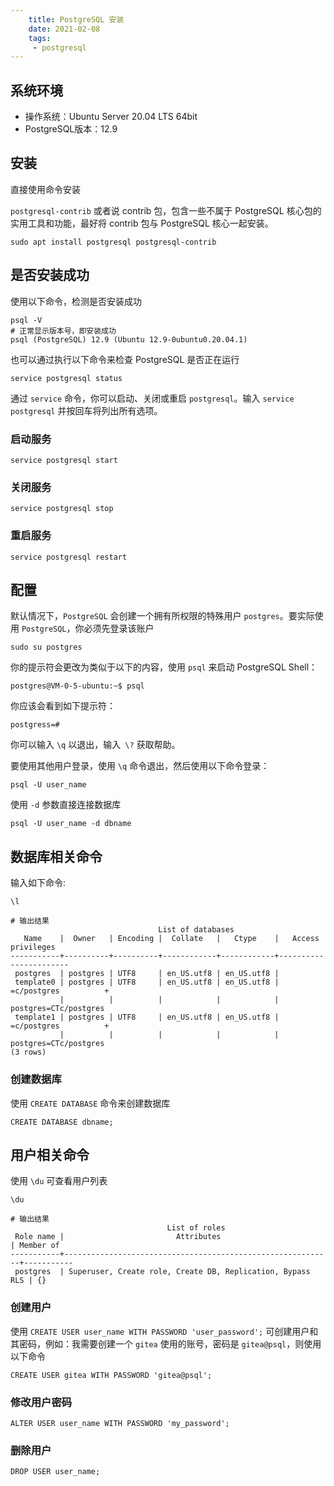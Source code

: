 ```yaml
---
    title: PostgreSQL 安装
    date: 2021-02-08
    tags:
     - postgresql
---
```


<Boxx/>

## 系统环境

- 操作系统：Ubuntu Server 20.04 LTS 64bit
- PostgreSQL版本：12.9

## 安装
直接使用命令安装

`postgresql-contrib` 或者说 contrib 包，包含一些不属于 PostgreSQL 核心包的实用工具和功能，最好将 contrib 包与 PostgreSQL 核心一起安装。
```shell script
sudo apt install postgresql postgresql-contrib
```

## 是否安装成功
使用以下命令，检测是否安装成功
```shell script
psql -V
# 正常显示版本号，即安装成功
psql (PostgreSQL) 12.9 (Ubuntu 12.9-0ubuntu0.20.04.1)
```

也可以通过执行以下命令来检查 PostgreSQL 是否正在运行
```shell script
service postgresql status
```

通过 `service` 命令，你可以启动、关闭或重启 `postgresql`。输入 `service postgresql` 并按回车将列出所有选项。

### 启动服务
```shell script
service postgresql start
```

### 关闭服务
```shell script
service postgresql stop
```

### 重启服务
```shell script
service postgresql restart
```

## 配置
默认情况下，`PostgreSQL` 会创建一个拥有所权限的特殊用户 `postgres`。要实际使用 `PostgreSQL`，你必须先登录该账户
```shell script
sudo su postgres
```

你的提示符会更改为类似于以下的内容，使用 `psql` 来启动 PostgreSQL Shell：
```shell script
postgres@VM-0-5-ubuntu:~$ psql
```

你应该会看到如下提示符：
```shell script
postgress=#
```

你可以输入 `\q` 以退出，输入` \?` 获取帮助。

要使用其他用户登录，使用 `\q` 命令退出，然后使用以下命令登录：
```shell script
psql -U user_name
```

使用 `-d` 参数直接连接数据库
```shell script
psql -U user_name -d dbname
```

## 数据库相关命令
输入如下命令:
```shell script
\l

# 输出结果
                                 List of databases
   Name    |  Owner   | Encoding |  Collate   |   Ctype    |   Access privileges   
-----------+----------+----------+------------+------------+-----------------------
 postgres  | postgres | UTF8     | en_US.utf8 | en_US.utf8 | 
 template0 | postgres | UTF8     | en_US.utf8 | en_US.utf8 | =c/postgres          +
           |          |          |            |            | postgres=CTc/postgres
 template1 | postgres | UTF8     | en_US.utf8 | en_US.utf8 | =c/postgres          +
           |          |          |            |            | postgres=CTc/postgres
(3 rows)
```

### 创建数据库
使用 `CREATE DATABASE` 命令来创建数据库
```shell script
CREATE DATABASE dbname;
```

## 用户相关命令
使用 `\du` 可查看用户列表
```shell script
\du

# 输出结果
                                   List of roles
 Role name |                         Attributes                         | Member of 
-----------+------------------------------------------------------------+-----------
 postgres  | Superuser, Create role, Create DB, Replication, Bypass RLS | {}
```

### 创建用户

使用 `CREATE USER user_name WITH PASSWORD 'user_password';` 可创建用户和其密码，例如：我需要创建一个 `gitea` 使用的账号，密码是 `gitea@psql`，则使用以下命令
```shell script
CREATE USER gitea WITH PASSWORD 'gitea@psql';
```

### 修改用户密码
```shell script
ALTER USER user_name WITH PASSWORD 'my_password';
```

### 删除用户
```shell script
DROP USER user_name;
```
